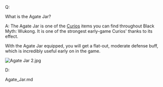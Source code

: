 Q:

What is the Agate Jar?

A:
The Agate Jar is one of the [Curios](https://www.ign.com/wikis/black-myth-wukong/Curios "Curios") items you can find throughout Black Myth: Wukong. It is one of the strongest early-game Curios' thanks to its effect. 

With the Agate Jar equipped, you will get a flat-out, moderate defense buff, which is incredibly useful early on in the game. 

![Agate Jar 2.jpg](https://oyster.ignimgs.com/mediawiki/apis.ign.com/black-myth-wukong/4/4b/Agate_Jar_2.jpg)

D:

Agate_Jar.md